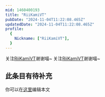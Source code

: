 ```yaml
---
mid: 1460400193
title: "RiiKamiVT"
pubDate: "2024-11-04T11:22:08.465Z"
updatedDate: "2024-11-04T11:22:08.465Z"
profile:
  {
    Nickname: ["RiiKamiVT"],
  }
---
```


关注[RiiKamiVT](https://space.bilibili.com/1460400193)谢谢喵~ 关注[RiiKamiVT](https://space.bilibili.com/1460400193)谢谢喵~

## 此条目有待补充
你可以在[这里](https://github.com/Yuhanawa/VTuber.ICU/edit/master/src/content/v/RiiKamiVT/index.md)编辑本文
